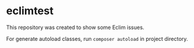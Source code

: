 # eclimtest

This repository was created to show some Eclim issues.

For generate autoload classes, run `composer autoload` in project directory.
